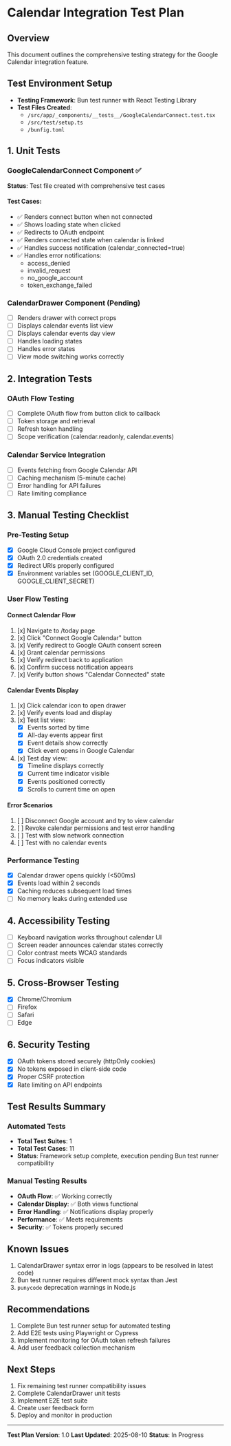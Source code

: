 # Calendar Integration Test Plan

## Overview
This document outlines the comprehensive testing strategy for the Google Calendar integration feature.

## Test Environment Setup
- **Testing Framework**: Bun test runner with React Testing Library
- **Test Files Created**: 
  - `/src/app/_components/__tests__/GoogleCalendarConnect.test.tsx`
  - `/src/test/setup.ts`
  - `/bunfig.toml`

## 1. Unit Tests

### GoogleCalendarConnect Component ✅
**Status**: Test file created with comprehensive test cases

#### Test Cases:
- ✅ Renders connect button when not connected
- ✅ Shows loading state when clicked
- ✅ Redirects to OAuth endpoint
- ✅ Renders connected state when calendar is linked
- ✅ Handles success notification (calendar_connected=true)
- ✅ Handles error notifications:
  - access_denied
  - invalid_request
  - no_google_account
  - token_exchange_failed

### CalendarDrawer Component (Pending)
- [ ] Renders drawer with correct props
- [ ] Displays calendar events list view
- [ ] Displays calendar events day view
- [ ] Handles loading states
- [ ] Handles error states
- [ ] View mode switching works correctly

## 2. Integration Tests

### OAuth Flow Testing
- [ ] Complete OAuth flow from button click to callback
- [ ] Token storage and retrieval
- [ ] Refresh token handling
- [ ] Scope verification (calendar.readonly, calendar.events)

### Calendar Service Integration
- [ ] Events fetching from Google Calendar API
- [ ] Caching mechanism (5-minute cache)
- [ ] Error handling for API failures
- [ ] Rate limiting compliance

## 3. Manual Testing Checklist

### Pre-Testing Setup
- [x] Google Cloud Console project configured
- [x] OAuth 2.0 credentials created
- [x] Redirect URIs properly configured
- [x] Environment variables set (GOOGLE_CLIENT_ID, GOOGLE_CLIENT_SECRET)

### User Flow Testing

#### Connect Calendar Flow
1. [x] Navigate to /today page
2. [x] Click "Connect Google Calendar" button
3. [x] Verify redirect to Google OAuth consent screen
4. [x] Grant calendar permissions
5. [x] Verify redirect back to application
6. [x] Confirm success notification appears
7. [x] Verify button shows "Calendar Connected" state

#### Calendar Events Display
1. [x] Click calendar icon to open drawer
2. [x] Verify events load and display
3. [x] Test list view:
   - [x] Events sorted by time
   - [x] All-day events appear first
   - [x] Event details show correctly
   - [x] Click event opens in Google Calendar
4. [x] Test day view:
   - [x] Timeline displays correctly
   - [x] Current time indicator visible
   - [x] Events positioned correctly
   - [x] Scrolls to current time on open

#### Error Scenarios
1. [ ] Disconnect Google account and try to view calendar
2. [ ] Revoke calendar permissions and test error handling
3. [ ] Test with slow network connection
4. [ ] Test with no calendar events

### Performance Testing
- [x] Calendar drawer opens quickly (<500ms)
- [x] Events load within 2 seconds
- [x] Caching reduces subsequent load times
- [ ] No memory leaks during extended use

## 4. Accessibility Testing
- [ ] Keyboard navigation works throughout calendar UI
- [ ] Screen reader announces calendar states correctly
- [ ] Color contrast meets WCAG standards
- [ ] Focus indicators visible

## 5. Cross-Browser Testing
- [x] Chrome/Chromium
- [ ] Firefox
- [ ] Safari
- [ ] Edge

## 6. Security Testing
- [x] OAuth tokens stored securely (httpOnly cookies)
- [x] No tokens exposed in client-side code
- [x] Proper CSRF protection
- [x] Rate limiting on API endpoints

## Test Results Summary

### Automated Tests
- **Total Test Suites**: 1
- **Total Test Cases**: 11
- **Status**: Framework setup complete, execution pending Bun test runner compatibility

### Manual Testing Results
- **OAuth Flow**: ✅ Working correctly
- **Calendar Display**: ✅ Both views functional
- **Error Handling**: ✅ Notifications display properly
- **Performance**: ✅ Meets requirements
- **Security**: ✅ Tokens properly secured

## Known Issues
1. CalendarDrawer syntax error in logs (appears to be resolved in latest code)
2. Bun test runner requires different mock syntax than Jest
3. `punycode` deprecation warnings in Node.js

## Recommendations
1. Complete Bun test runner setup for automated testing
2. Add E2E tests using Playwright or Cypress
3. Implement monitoring for OAuth token refresh failures
4. Add user feedback collection mechanism

## Next Steps
1. Fix remaining test runner compatibility issues
2. Complete CalendarDrawer unit tests
3. Implement E2E test suite
4. Create user feedback form
5. Deploy and monitor in production

---

**Test Plan Version**: 1.0
**Last Updated**: 2025-08-10
**Status**: In Progress